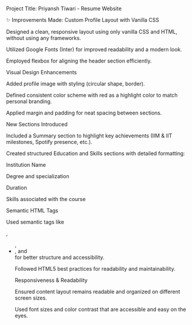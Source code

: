 Project Title: Priyansh Tiwari - Resume Website

✨ Improvements Made:
Custom Profile Layout with Vanilla CSS

Designed a clean, responsive layout using only vanilla CSS and HTML, without using any frameworks.

Utilized Google Fonts (Inter) for improved readability and a modern look.

Employed flexbox for aligning the header section efficiently.

Visual Design Enhancements

Added profile image with styling (circular shape, border).

Defined consistent color scheme with red as a highlight color to match personal branding.

Applied margin and padding for neat spacing between sections.

New Sections Introduced

Included a Summary section to highlight key achievements (IIM & IIT milestones, Spotify presence, etc.).

Created structured Education and Skills sections with detailed formatting:

Institution Name

Degree and specialization

Duration

Skills associated with the course

Semantic HTML Tags

Used semantic tags like <section>, <ul>, <li>, and <footer> for better structure and accessibility.

Followed HTML5 best practices for readability and maintainability.

Responsiveness & Readability

Ensured content layout remains readable and organized on different screen sizes.

Used font sizes and color contrast that are accessible and easy on the eyes.
